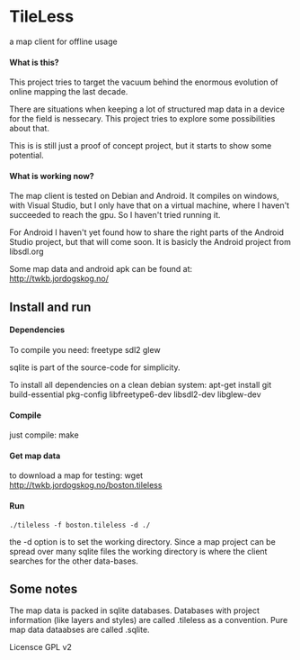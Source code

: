 # TileLess
a map client for offline usage


#### What is this? ####

This project tries to target the vacuum behind the enormous evolution of online mapping the last decade.

There are situations when keeping a lot of structured map data in a device for the field is nessecary. This project tries to explore some possibilities about that.

This is is still just a proof of concept project, but it starts to show some potential.

#### What is working now? ####

The map client is tested on Debian and Android. It compiles on windows,  with Visual Studio, but I only have that on a virtual machine, where I haven't succeeded to reach the gpu. So I haven't tried running it.

For Android I haven't yet found how to share the right parts of the Android Studio project, but that will come soon. It is basicly the Android project from libsdl.org

Some map data and android apk can be found at:
http://twkb.jordogskog.no/




## Install and run ##

#### Dependencies ####

To compile you need:
freetype
sdl2
glew

sqlite is part of the source-code for simplicity.

To install all dependencies on a clean debian system:
apt-get install git build-essential pkg-config libfreetype6-dev libsdl2-dev libglew-dev

#### Compile ####

just compile:
make

#### Get map data ####

to download a map for testing:
wget http://twkb.jordogskog.no/boston.tileless

#### Run ###

    ./tileless -f boston.tileless -d ./

the -d option is to set the working directory. Since a map project can be spread over many sqlite files the working directory is where the client searches for the other data-bases.

## Some notes ##

The map data is packed in sqlite databases. Databases with project information (like layers and styles) are called .tileless as a convention. Pure map data dataabses are called .sqlite.

Licensce GPL v2
